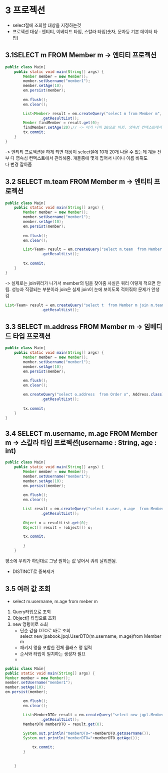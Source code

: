 # 3 프로젝션

* select절에 조회할 대상을 지정하는것
* 프로젝션 대상 : 엔티티, 이베디드 타입, 스칼라 타입(숫자, 문자등 기본 데이터 타입)


## 3.1SELECT m FROM Member m -> 엔티티 프로젝션
```java
public class Main{
    public static void main(String[] args) {
        Member member = new Member();
        member.setUsername("member1");
        member.setAge(10);
        em.persist(member);
        
        em.flush();
        em.clear();

        List<Member> result = em.createQuery("select m from Member m", Member.class)
                .getResultList();
        Member findMember = result.get(0);
        findMember.setAge(20);// -> 이거 나이 20으로 바뀜. 영속성 컨텍스트에서 List가 관리가 된다는 말임.
        tx.commit;
    }
}
```
-> 엔티티 프로젝션을 하게 되면 대상이 select절에 10개 20개 나올 수 있는데 걔들 전부 다 영속성 컨텍스트에서 관리해줌. 걔들중에 몇개 집어서 나이나 이름 바꿔도</br>
다 변경 잡아줌


## 3.2 SELECT m.team FROM Member m -> 엔티티 프로젝션

```java
public class Main{
    public static void main(String[] args) {
        Member member = new Member();
        member.setUsername("member1");
        member.setAge(10);
        em.persist(member);
        
        em.flush();
        em.clear();

        List<Team> result = em.createQuery("select m.team  from Member m", Member.class) //team이라는 엔티티가 있는거임
                .getResultList();
 
        tx.commit;
    }
}
```
-> 실제로는 join쿼리가 나가서 member의 팀을 찾아줌
사실은 쿼리 이렇게 적으면 안됨. 성능과 직결되는 부분이라 join은 실제 join이 눈에 보이도록 적어줘야 문제가 안생김
```java
List<Team> result = em.createQuery("select t  from Member m join m.team t", Team.class ) //team이라는 엔티티가 있는거임
                .getResultList();

```



## 3.3 SELECT m.address FROM Member m -> 임베디드 타입 프로젝션

```java
public class Main{
    public static void main(String[] args) {
        Member member = new Member();
        member.setUsername("member1");
        member.setAge(10);
        em.persist(member);
        
        em.flush();
        em.clear();

        em.createQuery("select o.address  from Order o", Address.class) //임베디드는 Address는 Order 소속된거라 이렇게 그냥 쓰면 됨
                .getResultList();
 
        tx.commit;
    }
}
```



## 3.4 SELECT m.username, m.age FROM Member m -> 스칼라 타입 프로젝션(username : String, age : int)

```java
public class Main{
    public static void main(String[] args) {
        Member member = new Member();
        member.setUsername("member1");
        member.setAge(10);
        em.persist(member);
        
        em.flush();
        em.clear();

        List result = em.createQuery("select m.user, m.age  from Member m", Member.class) //team이라는 엔티티가 있는거임
                .getResultList();
        
        Object o = resultList.get(0);
        Object[] result = (object[]) o;

        tx.commit;
            
        }
    }

```
평소에 우리가 하던대로 그냥 원하는 값 넣어서 쿼리 날리면됨.




* DISTINCT로 중복제거


## 3.5 여러 값 조회
* select m.username, m.age from meber m
1. Query타입으로 조회
2. Object[] 타입으로 조회
3. new 명령어로 조회
   * 단순 값을 DTO로 바로 조회</br>
   select new jpabook.jpql.UserDTO(m.username, m.age)from Member m
   * 패키지 명을 포함한 전체 클래스 명 입력
   * 순서와 타입이 일치하는 생성자 필요
   * 
```java
public class Main{
public static void main(String[] args) {
Member member = new Member();
member.setUsername("member1");
member.setAge(10);
em.persist(member);

        em.flush();
        em.clear();

        List<MemberDTO> result = em.createQuery("select new jqpl.MemberDTO(m.user, m.age) from Member m", MemberDTO.class) //team이라는 엔티티가 있는거임
                .getResultList();
        MemberDTO memberDTO = result.get(0);
        
        System.out.println("memberDTO="+memberDTO.getUsername());
        System.out.println("memberDTO="+memberDTO.getAge());

            tx.commit;
        }
 
        
    }

```